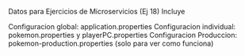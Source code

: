 Datos para Ejercicios de Microservicios (Ej 18) Incluye

Configuracion global: application.properties
Configuracion individual: pokemon.properties y playerPC.properties
Configuracion Produccion: pokemon-production.properties (solo para ver como funciona)
